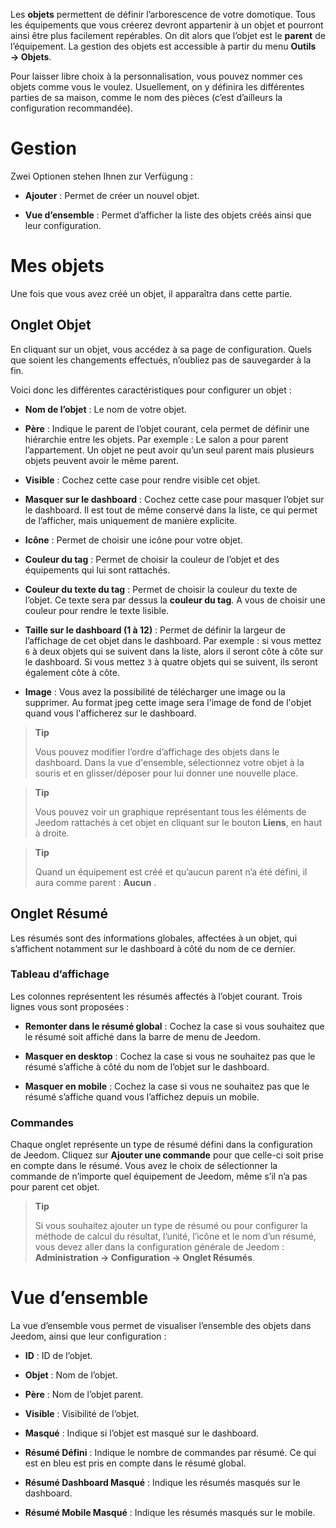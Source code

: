 Les **objets** permettent de définir l’arborescence de votre domotique.
Tous les équipements que vous créerez devront appartenir à un objet et
pourront ainsi être plus facilement repérables. On dit alors que l’objet
est le **parent** de l’équipement. La gestion des objets est accessible
à partir du menu **Outils → Objets**.

Pour laisser libre choix à la personnalisation, vous pouvez nommer ces
objets comme vous le voulez. Usuellement, on y définira les différentes
parties de sa maison, comme le nom des pièces (c’est d’ailleurs la
configuration recommandée).

Gestion 
=======

Zwei Optionen stehen Ihnen zur Verfügung :

-   **Ajouter** : Permet de créer un nouvel objet.

-   **Vue d’ensemble** : Permet d’afficher la liste des objets créés
    ainsi que leur configuration.

Mes objets 
==========

Une fois que vous avez créé un objet, il apparaîtra dans cette partie.

Onglet Objet 
------------

En cliquant sur un objet, vous accédez à sa page de configuration. Quels
que soient les changements effectués, n’oubliez pas de sauvegarder à la
fin.

Voici donc les différentes caractéristiques pour configurer un objet :

-   **Nom de l’objet** : Le nom de votre objet.

-   **Père** : Indique le parent de l’objet courant, cela permet de
    définir une hiérarchie entre les objets. Par exemple : Le salon a
    pour parent l’appartement. Un objet ne peut avoir qu’un seul parent
    mais plusieurs objets peuvent avoir le même parent.

-   **Visible** : Cochez cette case pour rendre visible cet objet.

-   **Masquer sur le dashboard** : Cochez cette case pour masquer
    l’objet sur le dashboard. Il est tout de même conservé dans la
    liste, ce qui permet de l’afficher, mais uniquement de
    manière explicite.

-   **Icône** : Permet de choisir une icône pour votre objet.

-   **Couleur du tag** : Permet de choisir la couleur de l’objet et des
    équipements qui lui sont rattachés.

-   **Couleur du texte du tag** : Permet de choisir la couleur du texte
    de l’objet. Ce texte sera par dessus la **couleur du tag**. A vous
    de choisir une couleur pour rendre le texte lisible.

-   **Taille sur le dashboard (1 à 12)** : Permet de définir la largeur
    de l’affichage de cet objet dans le dashboard. Par exemple : si vous
    mettez `6` à deux objets qui se suivent dans la liste, alors il
    seront côte à côte sur le dashboard. Si vous mettez `3` à quatre
    objets qui se suivent, ils seront également côte à côte.

-   **Image** : Vous avez la possibilité de télécharger une image ou la
    supprimer. Au format jpeg cette image sera l'image de fond de l'objet
    quand vous l'afficherez sur le dashboard.

> **Tip**
>
> Vous pouvez modifier l’ordre d’affichage des objets dans le dashboard.
> Dans la vue d'ensemble, sélectionnez votre objet à la souris et 
> en glisser/déposer pour lui donner une nouvelle place.

> **Tip**
>
> Vous pouvez voir un graphique représentant tous les éléments de Jeedom
> rattachés à cet objet en cliquant sur le bouton **Liens**, en haut à
> droite.

> **Tip**
>
> Quand un équipement est créé et qu’aucun parent n’a été défini, il
> aura comme parent : **Aucun** .

Onglet Résumé 
-------------

Les résumés sont des informations globales, affectées à un objet, qui
s’affichent notamment sur le dashboard à côté du nom de ce dernier.

### Tableau d’affichage 

Les colonnes représentent les résumés affectés à l’objet courant. Trois
lignes vous sont proposées :

-   **Remonter dans le résumé global** : Cochez la case si vous
    souhaitez que le résumé soit affiché dans la barre de menu
    de Jeedom.

-   **Masquer en desktop** : Cochez la case si vous ne souhaitez pas que
    le résumé s’affiche à côté du nom de l’objet sur le dashboard.

-   **Masquer en mobile** : Cochez la case si vous ne souhaitez pas que
    le résumé s’affiche quand vous l’affichez depuis un mobile.

### Commandes 

Chaque onglet représente un type de résumé défini dans la configuration
de Jeedom. Cliquez sur **Ajouter une commande** pour que celle-ci soit
prise en compte dans le résumé. Vous avez le choix de sélectionner la
commande de n’importe quel équipement de Jeedom, même s’il n’a pas pour
parent cet objet.

> **Tip**
>
> Si vous souhaitez ajouter un type de résumé ou pour configurer la
> méthode de calcul du résultat, l’unité, l’icône et le nom d’un résumé,
> vous devez aller dans la configuration générale de Jeedom :
> **Administration → Configuration → Onglet Résumés**.

Vue d’ensemble 
==============

La vue d’ensemble vous permet de visualiser l’ensemble des objets dans
Jeedom, ainsi que leur configuration :

-   **ID** : ID de l’objet.

-   **Objet** : Nom de l’objet.

-   **Père** : Nom de l’objet parent.

-   **Visible** : Visibilité de l’objet.

-   **Masqué** : Indique si l’objet est masqué sur le dashboard.

-   **Résumé Défini** : Indique le nombre de commandes par résumé. Ce
    qui est en bleu est pris en compte dans le résumé global.

-   **Résumé Dashboard Masqué** : Indique les résumés masqués sur
    le dashboard.

-   **Résumé Mobile Masqué** : Indique les résumés masqués sur
    le mobile.



